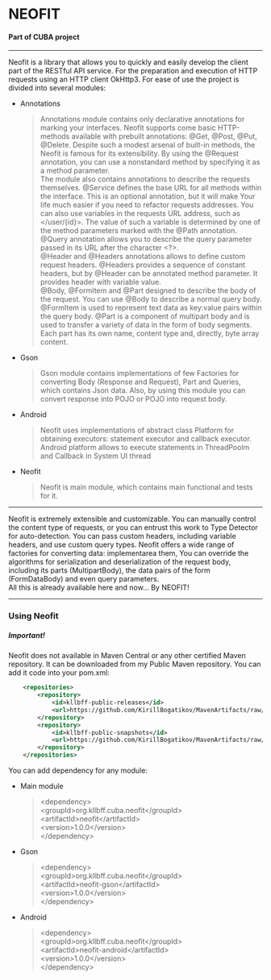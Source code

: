 # NEOFIT
#### Part of CUBA project
---
Neofit is a library that allows you to quickly and easily develop the client part of the RESTful API service. For the preparation and execution of HTTP requests using an HTTP client OkHttp3. For ease of use the project is divided into several modules:
 - Annotations  
    > Annotations module contains only declarative annotations for marking your interfaces. Neofit supports come basic HTTP-methods available with prebuilt annotations: @Get, @Post, @Put, @Delete. Despite such a modest arsenal of built-in methods, the Neofit is famous for its extensibility. By using the @Request annotation, you can use a nonstandard method by specifying it as a method parameter.  
    > The module also contains annotations to describe the requests themselves. @Service defines the base URL for all methods within the interface. This is an optional annotation, but it will make Your life much easier if you need to refactor requests addresses. You can also use variables in the requests URL address, such as </user/{id}>. The value of such a variable is determined by one of the method parameters marked with the @Path annotation. @Query annotation allows you to describe the query parameter passed in its URL after the character <?>.     
    > @Header and @Headers annotations allows to define custom request headers. @Headers provides a sequence of constant headers, but by @Header can be annotated method parameter. It provides header with variable value.  
    > @Body, @FormItem and @Part designed to describe the body of the request. You can use @Body to describe a normal query body. @FormItem is used to represent text data as key:value pairs within the query body. @Part is a component of multipart body and is used to transfer a variety of data in the form of body segments. Each part has its own name, content type and, directly, byte array content.
 - Gson
    > Gson module contains implementations of few Factories for converting Body (Response and Request), Part and Queries, which contains Json data. Also, by using this module you can convert response into POJO or POJO into request body.    
 - Android
    > Neofit uses implementations of abstract class Platform for obtaining executors: statement executor and callback executor. Android platform allows to execute statements in ThreadPoolm and Callback in System UI thread
 - Neofit
    > Neofit is main module, which contains main functional and tests for it.
    
---
    
Neofit is extremely extensible and customizable. You can manually control the content type of requests, or you can entrust this work to Type Detector for auto-detection. You can pass custom headers, including variable headers, and use custom query types. Neofit offers a wide range of factories for converting data: implementarea them, You can override the algorithms for serialization and deserialization of the request body, including its parts (MultipartBody), the data pairs of the form (FormDataBody) and even query parameters.  
All this is already available here and now... By NEOFIT!

---

### Using Neofit  
##### Important!
Neofit does not available in Maven Central or any other certified Maven repository. It can be downloaded from my Public Maven repository. You can add it code into your pom.xml:
```xml
    <repositories>
        <repository>
            <id>kllbff-public-releases</id>
            <url>https://github.com/KirillBogatikov/MavenArtifacts/raw/master/releases</url>
        </repository>
        <repository>
            <id>kllbff-public-snapshots</id>
            <url>https://github.com/KirillBogatikov/MavenArtifacts/raw/master/snapshots</url>
        </repository>
    </repositories>
```

You can add dependency for any module:  
- Main module  
    > &lt;dependency&gt;  
    >     &lt;groupId&gt;org.kllbff.cuba.neofit&lt;/groupId&gt;  
    >     &lt;artifactId&gt;neofit&lt;/artifactId&gt;  
    >     &lt;version&gt;1.0.0&lt;/version&gt;  
    > &lt;/dependency&gt;
 - Gson  
    > &lt;dependency&gt;  
    >     &lt;groupId&gt;org.kllbff.cuba.neofit&lt;/groupId&gt;  
    >     &lt;artifactId&gt;neofit-gson&lt;/artifactId&gt;  
    >     &lt;version&gt;1.0.0&lt;/version&gt;  
    > &lt;/dependency&gt;
- Android  
    > &lt;dependency&gt;  
    >     &lt;groupId&gt;org.kllbff.cuba.neofit&lt;/groupId&gt;  
    >     &lt;artifactId&gt;neofit-android&lt;/artifactId&gt;  
    >     &lt;version&gt;1.0.0&lt;/version&gt;  
    > &lt;/dependency&gt;